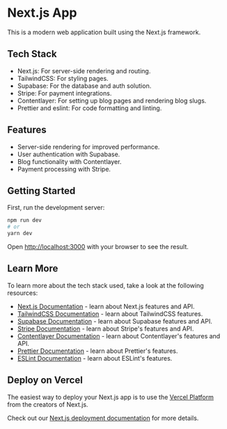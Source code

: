 # Next.js App

This is a modern web application built using the Next.js framework.

## Tech Stack

- Next.js: For server-side rendering and routing.
- TailwindCSS: For styling pages.
- Supabase: For the database and auth solution.
- Stripe: For payment integrations.
- Contentlayer: For setting up blog pages and rendering blog slugs.
- Prettier and eslint: For code formatting and linting.

## Features

- Server-side rendering for improved performance.
- User authentication with Supabase.
- Blog functionality with Contentlayer.
- Payment processing with Stripe.

## Getting Started

First, run the development server:

```bash
npm run dev
# or
yarn dev
```

Open [http://localhost:3000](http://localhost:3000) with your browser to see the result.

## Learn More

To learn more about the tech stack used, take a look at the following resources:

- [Next.js Documentation](https://nextjs.org/docs) - learn about Next.js features and API.
- [TailwindCSS Documentation](https://tailwindcss.com/docs) - learn about TailwindCSS features.
- [Supabase Documentation](https://supabase.io/docs) - learn about Supabase features and API.
- [Stripe Documentation](https://stripe.com/docs) - learn about Stripe's features and API.
- [Contentlayer Documentation](https://contentlayer.dev/docs) - learn about Contentlayer's features and API.
- [Prettier Documentation](https://prettier.io/docs/en/) - learn about Prettier's features.
- [ESLint Documentation](https://eslint.org/docs/user-guide/) - learn about ESLint's features.

## Deploy on Vercel

The easiest way to deploy your Next.js app is to use the [Vercel Platform](https://vercel.com/new?utm_medium=default-template&utm_source=create-next-app) from the creators of Next.js.

Check out our [Next.js deployment documentation](https://nextjs.org/docs/deployment) for more details.